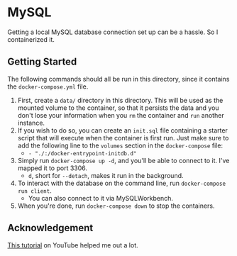 # MySQL

Getting a local MySQL database connection set up can be a hassle. So I containerized it.

## Getting Started

The following commands should all be run in this directory, since it contains the `docker-compose.yml` file.

1. First, create a `data/` directory in this directory. This will be used as the mounted volume to the container, so that it persists the data and you don't lose your information when you `rm` the container and `run` another instance.
2. If you wish to do so, you can create an `init.sql` file containing a starter script that will execute when the container is first run. Just make sure to add the following line to the `volumes` section in the `docker-compose` file:
	- `- "./:/docker-entrypoint-initdb.d"`
3. Simply run `docker-compose up -d`, and you'll be able to connect to it. I've mapped it to port 3306.
	- `d`, short for `--detach`, makes it run in the background.
4. To interact with the database on the command line, run `docker-compose run client`.
	- You can also connect to it via MySQLWorkbench.
5. When you're done, run `docker-compose down` to stop the containers.

## Acknowledgement

[This tutorial](https://www.youtube.com/watch?v=q5J3rtAGGNU) on YouTube helped me out a lot.
